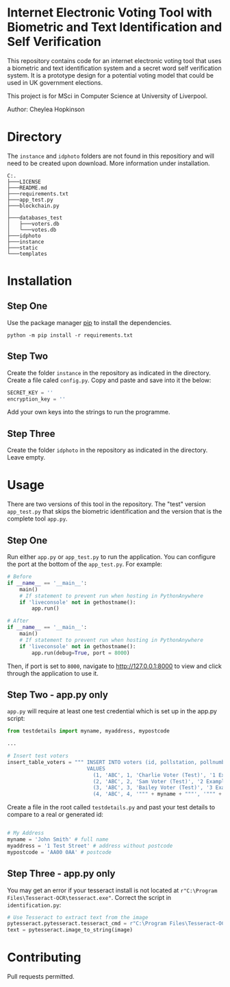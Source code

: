 # Internet Electronic Voting Tool with Biometric and Text Identification and Self Verification

This repository contains code for an internet electronic voting tool that uses a biometric and text identification system and a secret word self verification system. It is a prototype design for a potential voting model that could be used in UK government elections.

This project is for MSci in Computer Science at University of Liverpool.

Author: Cheylea Hopkinson

# Directory
The `instance` and `idphoto` folders are not found in this repositiory and will need to be created upon download. More information under installation.

```
C:.
├───LICENSE
├───README.md
├───requirements.txt
├───app_test.py
├───blockchain.py
│
├───databases_test
│   ├───voters.db
│   └───votes.db
├───idphoto
├───instance
├───static
└───templates
```

# Installation

## Step One
Use the package manager [pip](https://pip.pypa.io/en/stable/) to install the dependencies.

```
python -m pip install -r requirements.txt
```

## Step Two
Create the folder `instance` in the repository as indicated in the directory. Create a file caled `config.py`. Copy and paste and save into it the below:

```python
SECRET_KEY = ''
encryption_key = ''
```
Add your own keys into the strings to run the programme.

## Step Three
Create the folder `idphoto` in the repository as indicated in the directory. Leave empty.


# Usage

There are two versions of this tool in the repository. The "test" version `app_test.py` that skips the biometric identification and the version that is the complete tool `app.py`.

## Step One
Run either `app.py` or `app_test.py` to run the application. You can configure the port at the bottom of the `app_test.py`. For example:

```python
# Before
if __name__ == '__main__':
    main()
    # If statement to prevent run when hosting in PythonAnywhere
    if 'liveconsole' not in gethostname():
        app.run()

# After
if __name__ == '__main__':
    main()
    # If statement to prevent run when hosting in PythonAnywhere
    if 'liveconsole' not in gethostname():
        app.run(debug=True, port = 8000)
```

Then, if port is set to `8000`, navigate to http://127.0.0.1:8000 to view and click through the application to use it.

## Step Two - app.py only
`app.py` will require at least one test credential which is set up in the app.py script:

```python
from testdetails import myname, myaddress, mypostcode

...

# Insert test voters
insert_table_voters = """ INSERT INTO voters (id, pollstation, pollnumber, name, address, postcode, iseligible)
                          VALUES
                            (1, 'ABC', 1, 'Charlie Voter (Test)', '1 Example Street', 'ZZ01 000', 1),
                            (2, 'ABC', 2, 'Sam Voter (Test)', '2 Example Street', 'ZZ01 000', 1),
                            (3, 'ABC', 3, 'Bailey Voter (Test)', '3 Example Street', 'ZZ01 000', 1),
                            (4, 'ABC', 4, '""" + myname + """', '""" + myaddress + """', '""" + mypostcode + """', 1);
```

Create a file in the root called `testdetails.py` and past your test details to compare to a real or generated id:

``` python

# My Address
myname = 'John Smith' # full name
myaddress = '1 Test Street' # address without postcode
mypostcode = 'AA00 0AA' # postcode

```

## Step Three - app.py only
You may get an error if your tesseract install is not located at `r"C:\Program Files\Tesseract-OCR\tesseract.exe"`. Correct the script in `identification.py`:

``` python
# Use Tesseract to extract text from the image
pytesseract.pytesseract.tesseract_cmd = r"C:\Program Files\Tesseract-OCR\tesseract.exe"
text = pytesseract.image_to_string(image)
```

# Contributing
Pull requests permitted.
